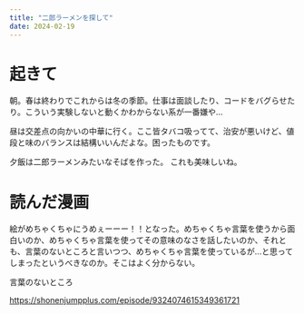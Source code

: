 ```yaml
---
title: "二郎ラーメンを探して"
date: 2024-02-19
---
```


# 起きて
朝。春は終わりでこれからは冬の季節。仕事は面談したり、コードをバグらせたり。こういう実験しないと動くかわからない系が一番嫌や...

昼は交差点の向かいの中華に行く。ここ皆タバコ吸ってて、治安が悪いけど、値段と味のバランスは結構いいんだよな。困ったものです。


夕飯は二郎ラーメンみたいなそばを作った。
これも美味しいね。

# 読んだ漫画
絵がめちゃくちゃにうめぇーーー！！となった。めちゃくちゃ言葉を使うから面白いのか、めちゃくちゃ言葉を使ってその意味のなさを話したいのか、それとも、言葉のないところと言いつつ、めちゃくちゃ言葉を使っているが...と思ってしまったというべきなのか。そこはよく分からない。

言葉のないところ

https://shonenjumpplus.com/episode/9324074615349361721
